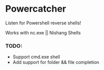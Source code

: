 # Powercatcher

Listen for Powershell reverse shells!

Works with nc.exe || Nishang Shells

### TODO:
- Support cmd.exe shell
- Add support for folder && file completion
